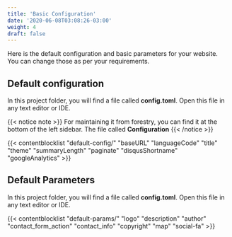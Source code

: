 ```yaml
---
title: 'Basic Configuration'
date: '2020-06-08T03:08:26-03:00'
weight: 4
draft: false
---
```


Here is the default configuration and basic parameters for your website. You can change those as per your requirements.

## Default configuration
In this project folder, you will find a file called **config.toml**. Open this file in any text editor or IDE.

{{< notice note >}}
For maintaining it from forestry, you can find it at the bottom of the left sidebar. The file called **Configuration**
{{< /notice >}}

{{< contentblocklist "default-config/" "baseURL" "languageCode" "title" "theme" "summaryLength" "paginate" "disqusShortname" "googleAnalytics" >}}


## Default Parameters
In this project folder, you will find a file called **config.toml**. Open this file in any text editor or IDE.


{{< contentblocklist "default-params/" "logo"   "description" "author"  "contact_form_action" "contact_info"  "copyright" "map"  "social-fa" >}}
